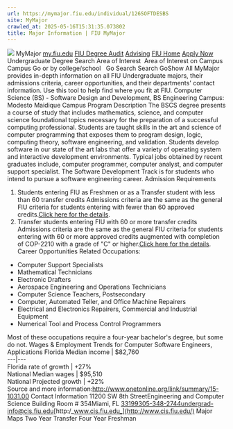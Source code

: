 ```yaml
---
url: https://mymajor.fiu.edu/individual/126SOFTDESBS
site: MyMajor
crawled_at: 2025-05-16T15:31:35.073802
title: Major Information | FIU MyMajor
---
```


![](https://mymajor.fiu.edu/assets/logo-T4VPR2BI.png)
MyMajor
[my.fiu.edu](https://my.fiu.edu/)
[FIU Degree Audit](https://dasa.fiu.edu/all-departments/advising/panther-success-hub/panther-degree-audit/)
[Advising](https://advising.fiu.edu)
[FIU Home](https://www.fiu.edu/)
[Apply Now](https://admissions.fiu.edu/)
Undergraduate Degree Search
Area of Interest
​
Area of Interest
on
Campus
​
Campus
Go
or by college/school
​
​
Go
Search
Search
GoShow All
MyMajor provides in-depth information on all FIU Undergraduate majors, their admissions criteria, career opportunities, and their departments' contact information. Use this tool to help find where you fit at FIU.
Computer Science (BS) - Software Design and Development,
BS
Engineering
Campus:
Modesto Maidique Campus
Program Description
The BSCS degree presents a course of study that includes mathematics, science, and computer science foundational topics necessary for the preparation of a successful computing professional. Students are taught skills in the art and science of computer programming that exposes them to program design, logic, computing theory, software engineering, and validation. Students develop software in our state of the art labs that offer a variety of operating system and interactive development environments. Typical jobs obtained by recent graduates include, computer programmer, computer analyst, and computer support specialist. The Software Development Track is for students who intend to pursue a software engineering career.
Admission Requirements
1. Students entering FIU as Freshmen or as a Transfer student with less than 60 transfer credits
Admissions criteria are the same as the general FIU criteria for students entering with fewer than 60 approved credits.[Click here for the details](http://admissions.fiu.edu/apply/freshman/).
2. Transfer students entering FIU with 60 or more transfer credits
Admissions criteria are the same as the general FIU criteria for students entering with 60 or more approved credits augmented with completion of COP-2210 with a grade of "C" or higher.[Click here for the details](http://admissions.fiu.edu/apply/transfer/).
Career Opportunities
Related Occupations:
  * Computer Support Specialists
  * Mathematical Technicians
  * Electronic Drafters
  * Aerospace Engineering and Operations Technicians
  * Computer Science Teachers, Postsecondary
  * Computer, Automated Teller, and Office Machine Repairers
  * Electrical and Electronics Repairers, Commercial and Industrial Equipment
  * Numerical Tool and Process Control Programmers


Most of these occupations require a four-year bachelor's degree, but some do not.
Wages & Employment Trends for Computer Software Engineers, Applications
Florida Median income | $82,760  
---|---  
Florida rate of growth | +27%  
National Median wages | $95,510  
National Projected growth | +22%  
Source and more information:<http://www.onetonline.org/link/summary/15-1031.00>
Contact Information
11200 SW 8th StreetEngineering and Computer Science Building Room # 354Miami, FL 33199305-348-2744undergrad-info@cis.fiu.edu[http:/_www.cis.fiu.edu_](http://www.cis.fiu.edu/)
Major Maps
Two Year Transfer
Four Year Freshman
